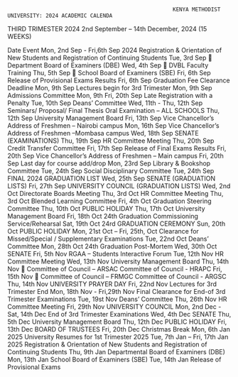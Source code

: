                                                         KENYA METHODIST UNIVERSITY: 2024 ACADEMIC CALENDA

THIRD TRIMESTER 2024 
2nd September – 14th December, 2024 (15 WEEKS)

Date Event 
Mon, 2nd Sep - Fri,6th Sep 2024  Registration & Orientation of New Students and  Registration of Continuing Students
Tue, 3rd Sep  Department Board of Examiners (DBE)
Wed, 4th Sep  DVBL Faculty Training
Thu, 5th Sep  School Board of Examiners (SBE)
Fri, 6th Sep Release of Provisional Exams Results
Fri, 6th Sep Graduation Fee Clearance Deadline
Mon, 9th Sep Lectures begin for 3rd Trimester 
Mon, 9th Sep Admissions Committee
Mon, 9th Fri, 20th Sep Late Registration with a Penalty 
Tue, 10th Sep Deans’ Committee
Wed, 11th - Thu, 12th Sep Seminars/ Proposal/ Final Thesis Oral Examination – ALL SCHOOLS
Thu, 12th Sep University Management Board
Fri, 13th Sep Vice Chancellor’s Address of Freshmen – Nairobi campus
Mon, 16th Sep Vice Chancellor’s Address of Freshmen –Mombasa campus
Wed, 18th Sep SENATE (EXAMINATIONS)
Thu, 19th Sep HR Committee Meeting
Thu, 20th Sep Credit Transfer Committee
Fri, 17th Sep Release of Final Exams Results
Fri, 20th Sep Vice Chancellor’s Address of Freshmen – Main campus
Fri, 20th Sep Last day for course add/drop
Mon, 23rd Sep Library & Bookshop Committee
Tue, 24th Sep Social Disciplinary Committee
Tue, 24th Sep FINAL 2024 GRADUATION LIST
Wed, 25th Sep SENATE (GRADUATION LISTS)
Fri, 27th Sep UNIVERSITY COUNCIL (GRADUATION LISTS)
Wed, 2nd Oct Directorate Boards Meeting
Thu, 3rd Oct HR Committee Meeting
Thu, 3rd Oct Blended Learning Committee
Fri, 4th Oct Graduation Steering Committee
Thu, 10th Oct PUBLIC HOLIDAY
Thu, 17th Oct University Management Board
Fri, 18th Oct 24th Graduation Commissioning Service/Rehearsal
Sat, 19th Oct 24rd GRADUATION CEREMONY 
Sun, 20th Oct PUBLIC HOLIDAY
Mon, 21st Oct – Fri, 
25th, Oct Clearance for Missed/Special / Supplementary Examinations
Tue, 22nd Oct Deans’ Committee
Mon, 28th Oct 24th Graduation Post-Mortem
Wed, 30th Oct SENATE 
Fri, 5th Nov RGAA – Students Interactive Forum
Tue, 12th Nov HR Committee Meeting
Wed, 13th Nov University Management Board
Thu, 14th Nov  Committee of Council – ARSAC Committee of Council - HRAPC
Fri, 15th Nov  Committee of Council – FRMGC Committee of Council - ARGSC
Thu, 14th Nov UNIVERSITY PRAYER DAY
Fri, 22nd Nov Lectures for 3rd Trimester End
Mon, 18th Nov - Fri,29th Nov Final Clearance for End-of 3rd Trimester Examinations
Tue, 19st Nov Deans’ Committee
Thu, 26th Nov HR Committee Meeting
Fri, 29th Nov UNIVERSITY COUNCIL 
Mon, 2nd Dec - Sat, 
14th Dec End of 3rd Trimester Examinations
Wed, 4th Dec SENATE 
Thu, 5th Dec University Management Board
Thu, 12th Dec PUBLIC HOLIDAY 
Fri, 13th Dec BOARD OF TRUSTEES 
Fri, 20th Dec Christmas Break
Mon, 6th Jan 2025 University Resumes for 1st Trimester 2025
Tue, 7th Jan – Fri, 17th Jan 2025  Registration & Orientation of New Students and Registration of Continuing Students
Thu, 9th Jan Departmental Board of Examiners (DBE)
Mon, 13th Jan School Board of Examiners (SBE)
Tue, 14th Jan Release of Provisional Exams 